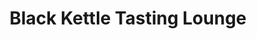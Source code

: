 ---
title: "Black Kettle Tasting Lounge"
url: /north-vancouver/black-kettle-tasting-lounge/
shop: Spirituosen
---